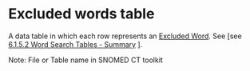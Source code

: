# Excluded words table

A data table in which each row represents an [Excluded Word](https://confluence.ihtsdotools.org/display/DOCGLOSS/Excluded+Word). See \[see [6.1.5.2 Word Search Tables - Summary](../../../../../pages/createpage.action) ].

Note: File or Table name in SNOMED CT toolkit
